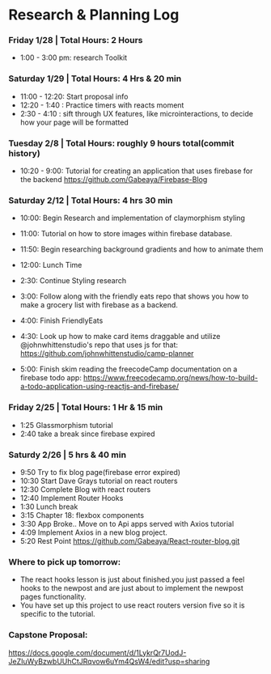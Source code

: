 # Research & Planning Log
### Friday 1/28 | Total Hours: 2 Hours
* 1:00 - 3:00 pm: research Toolkit 

### Saturday 1/29 | Total Hours: 4 Hrs & 20 min
* 11:00 - 12:20: Start proposal info
* 12:20 - 1:40 : Practice timers with reacts moment
* 2:30 - 4:10 : sift through UX features, like microinteractions, to decide how your page will be formatted

### Tuesday 2/8 | Total Hours: roughly 9 hours total(commit history)
* 10:20 - 9:00: Tutorial for creating an application that uses firebase for the backend https://github.com/Gabeaya/Firebase-Blog

### Saturday 2/12 | Total Hours: 4 hrs 30 min
* 10:00: Begin Research and implementation of claymorphism styling

* 11:00: Tutorial on how to store images within firebase database.
* 11:50: Begin researching background gradients and how to animate them
* 12:00: Lunch Time
* 2:30: Continue Styling research
* 3:00: Follow along with the friendly eats repo that shows you how to make a grocery list with firebase as a backend.
* 4:00: Finish FriendlyEats
* 4:30: Look up how to make card items draggable and utilize @johnwhittenstudio's repo that uses js for that: https://github.com/johnwhittenstudio/camp-planner
* 5:00: Finish skim reading the freecodeCamp documentation on a firebase todo app: https://www.freecodecamp.org/news/how-to-build-a-todo-application-using-reactjs-and-firebase/

### Friday 2/25 | Total Hours: 1 Hr & 15 min
* 1:25 Glassmorphism tutorial
* 2:40 take a break since firebase expired

### Saturdy 2/26 | 5 hrs & 40 min
* 9:50 Try to fix blog page(firebase error expired)
* 10:30 Start Dave Grays tutorial on react routers
* 12:30 Complete Blog with react routers
* 12:40 Implement Router Hooks
* 1:30 Lunch break
* 3:15 Chapter 18: flexbox components
* 3:30 App Broke.. Move on to Api apps served with Axios tutorial
* 4:09 Implement Axios in a new blog project.
* 5:20 Rest Point https://github.com/Gabeaya/React-router-blog.git


### Where to pick up tomorrow:
* The react hooks lesson is just about finished.you just passed a feel hooks to the newpost and are just about to implement the newpost pages functionality.
* You have set up this project to use react routers version five so it is specific to the tutorial.

### Capstone Proposal:
https://docs.google.com/document/d/1LykrQr7UodJ-JeZIuWyBzwbUUhCtJRqvow6uYm4QsW4/edit?usp=sharing
